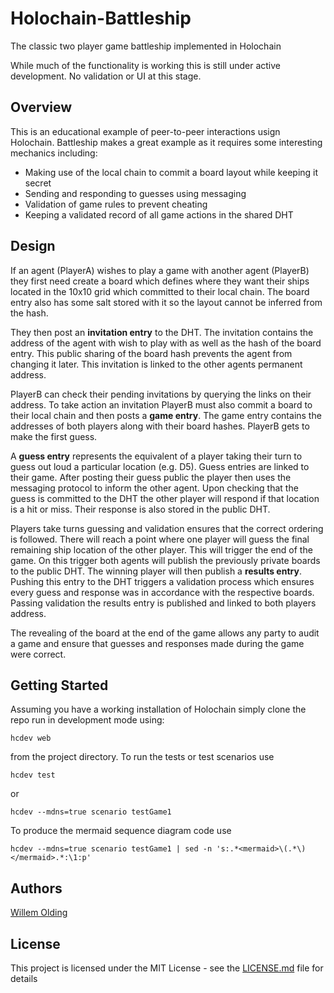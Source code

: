 # Holochain-Battleship

The classic two player game battleship implemented in Holochain

While much of the functionality is working this is still under active development. No validation or UI at this stage.

## Overview

This is an educational example of peer-to-peer interactions usign Holochain. Battleship makes a great example as it requires some interesting mechanics including:

- Making use of the local chain to commit a board layout while keeping it secret
- Sending and responding to guesses using messaging 
- Validation of game rules to prevent cheating
- Keeping a validated record of all game actions in the shared DHT

## Design

If an agent (PlayerA) wishes to play a game with another agent (PlayerB) they first need create a board which defines where they want their ships located in the 10x10 grid which committed to their local chain. The board entry also has some salt stored with it so the layout cannot be inferred from the hash.

They then post an **invitation entry** to the DHT. The invitation contains the address of the agent with wish to play with as well as the hash of the board entry. This public sharing of the board hash prevents the agent from changing it later. This invitation is linked to the other agents permanent address.

PlayerB can check their pending invitations by querying the links on their address. To take action an invitation PlayerB must also commit a board to their local chain and then posts a **game entry**. The game entry contains the addresses of both players along with their board hashes. PlayerB gets to make the first guess.

A **guess entry** represents the equivalent of a player taking their turn to guess out loud a particular location (e.g. D5). Guess entries are linked to their game. After posting their guess public the player then uses the messaging protocol to inform the other agent. Upon checking that the guess is committed to the DHT the other player will respond if that location is a hit or miss. Their response is also stored in the public DHT.

Players take turns guessing and validation ensures that the correct ordering is followed. There will reach a point where one player will guess the final remaining ship location of the other player. This will trigger the end of the game. On this trigger both agents will publish the previously private boards to the public DHT. The winning player will then publish a **results entry**. Pushing this entry to the DHT triggers a validation process which ensures every guess and response was in accordance with the respective boards. Passing validation the results entry is published and linked to both players address.

The revealing of the board at the end of the game allows any party to audit a game and ensure that guesses and responses made during the game were correct.


## Getting Started

Assuming you have a working installation of Holochain simply clone the repo run in development mode using:
```
hcdev web 
```
from the project directory. To run the tests or test scenarios use
```
hcdev test
```
or 
```
hcdev --mdns=true scenario testGame1
```

To produce the mermaid sequence diagram code use
```
hcdev --mdns=true scenario testGame1 | sed -n 's:.*<mermaid>\(.*\)</mermaid>.*:\1:p'
```
## Authors

[Willem Olding](https://github.com/willemolding)

## License

This project is licensed under the MIT License - see the [LICENSE.md](LICENSE.md) file for details
